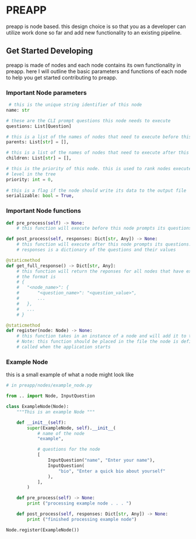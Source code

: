 # PREAPP
preapp is node based. this design choice is so that you as a developer can utilize work done so far and add new functionality to an existing pipeline. 


## Get Started Developing
preapp is made of nodes and each node contains its own functionality in preapp. here I will outline the basic parameters and functions of each node to help you get started contributing to preapp.


### Important Node parameters
```python
 # this is the unique string identifier of this node
name: str

# these are the CLI prompt questions this node needs to execute
questions: List[Question] 

# this is a list of the names of nodes that need to execute before this node can execute
parents: List[str] = [],

# this is a list of the names of nodes that need to execute after this node has executed
children: List[str] = [],

# this is the priority of this node. this is used to rank nodes executed at the same 
# level in the tree
priority: int = 0,
        
# this is a flag if the node should write its data to the output file        
serializable: bool = True,
```

### Important Node functions
```python
def pre_process(self) -> None:
    # this function will execute before this node prompts its questions

def post_process(self, responses: Dict[str, Any]) -> None:
    # this function will execute after this node prompts its questions.
    # responses is a dictionary of the questions and their values

@staticmethod
def get_full_response() -> Dict[str, Any]:
    # this function will return the reponses for all nodes that have executed. 
    # the format is 
    # {
    #   "<node_name>": {
    #       "<question_name>": "<question_value>",
    #       ...
    #   },
    #   ...
    # }

@staticmethod
def register(node: Node) -> None:
    # this function takes in an instance of a node and will add it to the parsing tree
    # Note: this function should be placed in the file the node is defined in and should be 
    # called when the application starts 
```

### Example Node
this is a small example of what a node might look like 
```python
# in preapp/nodes/example_node.py

from .. import Node, InputQuestion

class ExampleNode(Node):
    """This is an example Node """

    def __init__(self):
        super(ExampleNode, self).__init__(
            # name of the node
            "example", 

            # questions for the node
            [
                InputQuestion("name", "Enter your name"),
                InputQuestion(
                    "bio", "Enter a quick bio about yourself"
                ),
            ],
        )

    def pre_process(self) -> None:
        print ("processing example node . . . ")

    def post_process(self, responses: Dict[str, Any]) -> None:
        print ("finished processing example node")

Node.register(ExampleNode())
```